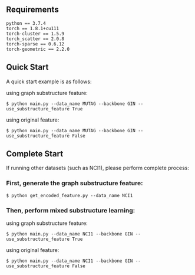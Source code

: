 ## Requirements

```shell
python == 3.7.4
torch == 1.8.1+cu111
torch-cluster == 1.5.9
torch_scatter == 2.0.8  
torch-sparse == 0.6.12
torch-geometric == 2.2.0
```



## Quick Start

A quick start example is as follows:

using graph substructure feature:
```shell
$ python main.py --data_name MUTAG --backbone GIN --use_substructure_feature True
```

using original feature:
```shell
$ python main.py --data_name MUTAG --backbone GIN --use_substructure_feature False
```



## Complete Start

If running other datasets (such as NCI1), please perform complete process:

### First, generate the graph substructure feature:
```shell
$ python get_encoded_feature.py --data_name NCI1
```

### Then, perform mixed substructure learning:

using graph substructure feature:
```shell
$ python main.py --data_name NCI1 --backbone GIN --use_substructure_feature True
```

using original feature:
```shell
$ python main.py --data_name NCI1 --backbone GIN --use_substructure_feature False
```
